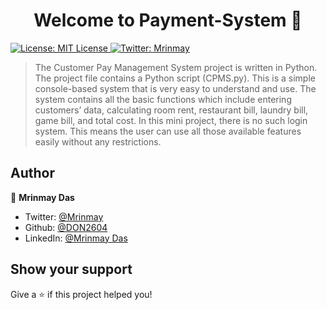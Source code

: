 <h1 align="center">Welcome to Payment-System 👋</h1>
<p>
  <a href="#" target="_blank">
    <img alt="License: MIT License" src="https://img.shields.io/badge/License-MIT License-yellow.svg" />
  </a>
  <a href="https://twitter.com/Mrinmay32823501" target="_blank">
    <img alt="Twitter: Mrinmay" src="https://img.shields.io/twitter/follow/Mrinmay.svg?style=social" />
  </a>
</p>

> The Customer Pay Management System project is written in Python. The project file contains a Python script (CPMS.py). This is a simple console-based system that is very easy to understand and use. The system contains all the basic functions which include entering customers’ data, calculating room rent, restaurant bill, laundry bill, game bill, and total cost. In this mini project, there is no such login system. This means the user can use all those available features easily without any restrictions.



## Author

👤 **Mrinmay Das**

* Twitter: [@Mrinmay](https://twitter.com/Mrinmay32823501)
* Github: [@DON2604](https://github.com/DON2604)
* LinkedIn: [@Mrinmay Das](https://www.linkedin.com/in/mrinmay-das-a88a3824b/)

## Show your support

Give a ⭐️ if this project helped you!


